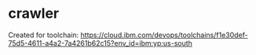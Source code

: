 # crawler
Created for toolchain: https://cloud.ibm.com/devops/toolchains/f1e30def-75d5-4611-a4a2-7a4261b62c15?env_id=ibm:yp:us-south
 
